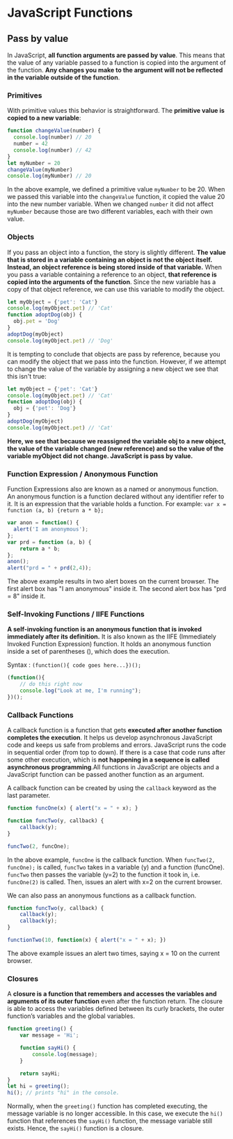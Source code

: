 # JavaScript Functions
## Pass by value
In JavaScript, **all function arguments are passed by value**. This means that the value of any variable passed to a function is copied into the argument of the function. **Any changes you make to the argument will not be reflected in the variable outside of the function**.

### Primitives
With primitive values this behavior is straightforward. The **primitive value is copied to a new variable**:

```js
function changeValue(number) {
  console.log(number) // 20
  number = 42
  console.log(number) // 42
}
let myNumber = 20
changeValue(myNumber)
console.log(myNumber) // 20
```

In the above example, we defined a primitive value `myNumber` to be 20. When we passed this variable into the `changeValue` function, it copied the value 20 into the new number variable. When we changed `number` it did not affect `myNumber` because those are two different variables, each with their own value.

### Objects
If you pass an object into a function, the story is slightly different. **The value that is stored in a variable containing an object is not the object itself. Instead, an object reference is being stored inside of that variable.** When you pass a variable containing a reference to an object, **that reference is copied into the arguments of the function**. Since the new variable has a copy of that object reference, we can use this variable to modify the object.

```js
let myObject = {'pet': 'Cat'}
console.log(myObject.pet) // 'Cat'
function adoptDog(obj) {
  obj.pet = 'Dog'
}
adoptDog(myObject)
console.log(myObject.pet) // 'Dog'
```

It is tempting to conclude that objects are pass by reference, because you can modify the object that we pass into the function. However, if we attempt to change the value of the variable by assigning a new object we see that this isn't true:

```js
let myObject = {'pet': 'Cat'}
console.log(myObject.pet) // 'Cat'
function adoptDog(obj) {
  obj = {'pet': 'Dog'}
}
adoptDog(myObject)
console.log(myObject.pet) // 'Cat'
```

**Here, we see that because we reassigned the variable obj to a new object, the value of the variable changed (new reference) and so the value of the variable myObject did not change. JavaScript is pass by value.**

### Function Expression / Anonymous Function
Function Expressions also are known as a named or anonymous function. An anonymous function is a function declared without any identifier refer to it. It is an expression that the variable holds a function. For example: `var x = function (a, b) {return a * b};`

```js
var anon = function() {
  alert('I am anonymous');
};
var prd = function (a, b) {
    return a * b;
};
anon();
alert("prd = " + prd(2,4));
```

The above example results in two alert boxes on the current browser. The first alert box has "I am anonymous" inside it. The second alert box has "prd = 8" inside it.

### Self-Invoking Functions / IIFE Functions
**A self-invoking function is an anonymous function that is invoked immediately after its definition.** It is also known as the IIFE (Immediately Invoked Function Expression) function. It holds an anonymous function inside a set of parentheses (), which does the execution.

Syntax : `(function(){ code goes here...})();`

```js
(function(){
    // do this right now
    console.log("Look at me, I'm running");
})();
```

### Callback Functions
A callback function is a function that gets **executed after another function completes the execution**. It helps us develop asynchronous JavaScript code and keeps us safe from problems and errors. JavaScript runs the code in sequential order (from top to down). If there is a case that code runs after some other execution, which is **not happening in a sequence is called asynchronous programming**.All functions in JavaScript are objects and a JavaScript function can be passed another function as an argument.

A callback function can be created by using the `callback` keyword as the last parameter.

```js
function funcOne(x) { alert("x = " + x); }

function funcTwo(y, callback) {
    callback(y);
}

funcTwo(2, funcOne);
```

In the above example, `funcOne` is the callback function. When `funcTwo(2, funcOne);` is called, `funcTwo` takes in a variable (y) and a function (funcOne). `funcTwo` then passes the variable (y=2) to the function it took in, i.e.` funcOne(2)` is called. Then, issues an alert with x=2 on the current browser.

We can also pass an anonymous functions as a callback function.

```js
function funcTwo(y, callback) {
    callback(y);
    callback(y);
}

functionTwo(10, function(x) { alert("x = " + x); })
```

The above example issues an alert two times, saying x = 10 on the current browser.

### Closures
A **closure is a function that remembers and accesses the variables and arguments of its outer function** even after the function return. The closure is able to access the variables defined between its curly brackets, the outer function’s variables and the global variables.

```js
function greeting() {
    var message = 'Hi';

    function sayHi() {
        console.log(message);
    }

    return sayHi;
}
let hi = greeting();
hi(); // prints "hi" in the console.
```

Normally, when the `greeting()` function has completed executing, the message variable is no longer accessible. In this case, we execute the `hi()` function that references the `sayHi()` function, the message variable still exists. Hence, the `sayHi()` function is a closure.